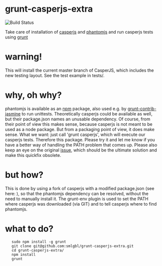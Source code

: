 grunt-casperjs-extra
====================

![Build Status](https://travis-ci.org/smlgbl/grunt-casperjs-extra.png?branch=master)

Take care of installation of [casperjs](http://casper.org) and [phantomjs](http://phantomjs.org) and run casperjs tests using [grunt](http://www.gruntjs.com)

warning!
========

This will install the current master branch of CasperJS, which includes the new testing layout. See the test example in tests/.

why, oh why?
============

phantomjs is available as an [npm](http://npmjs.org) package, also used e.g. by [grunt-contrib-jasmine](https://github.com/gruntjs/grunt-contrib-jasmine) to run unittests. Theoretically casperjs could be available as well, but their package.json names an unusable dependency. Of course, from their point of view this makes sense, because casperjs is not meant to be used as a node package. But from a packaging point of view, it does make sense.
What we want: just call 'grunt casperjs', which will execute our casperjs tests. Therefore this package. Please try it and let me know if you have a better way of handling the PATH problem that comes up.
Please also keep an eye on the original [issue](https://github.com/n1k0/casperjs/issues/462), which should be the ultimate solution and make this quickfix obsolete.

but how?
========
This is done by using a fork of casperjs with a modified package.json (see here: ), so that the phantomjs dependency can be resolved, without the need to manually install it. The grunt-env plugin is used to set the PATH where casperjs was downloaded (via GIT) and to tell casperjs where to find phantomjs.

what to do?
===========

```shell
   sudo npm install -g grunt
   git clone git@github.com:smlgbl/grunt-casperjs-extra.git
   cd grunt-casperjs-extra/
   npm install
   grunt
```

